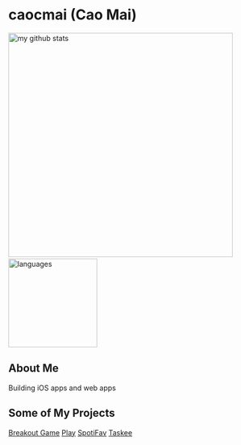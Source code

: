 # caocmai (Cao Mai)
<p align="left">
<img src="https://github-readme-stats.vercel.app/api?username=caocmai&show_icons=true&title_color=fff&icon_color=ffbb00&text_color=9f9f9f&bg_color=151515" alt="my github stats" width="445"/>&nbsp;<img src="https://github-readme-stats.vercel.app/api/top-langs/?username=caocmai&layout=compact&show_icons=true&title_color=fff&icon_color=fc8930&text_color=9f9f9f&bg_color=151515" alt="languages" height="176">
</p>

## About Me
Building iOS apps and web apps

## Some of My Projects
[Breakout Game](https://github.com/caocmai/breakout-game) [Play](https://caomai.live/breakout-game/)
[SpotiFav](https://github.com/caocmai/spotiFav)
[Taskee](https://github.com/caocmai/taskee-app)
